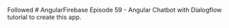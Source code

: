 Followed # AngularFirebase Episode 59 - Angular Chatbot with Dialogflow tutorial to create this app.